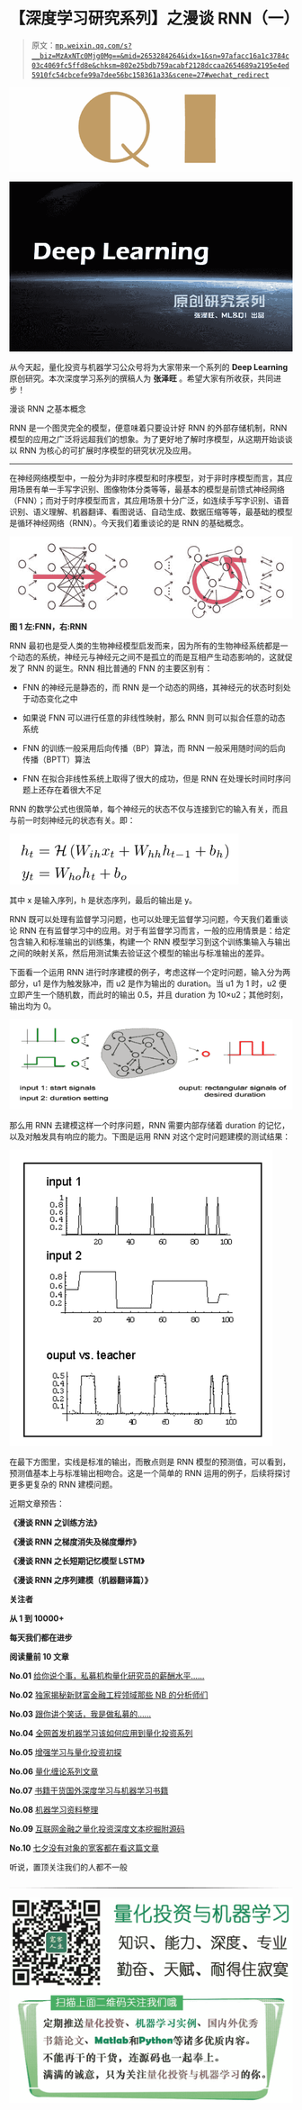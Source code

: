 # 【深度学习研究系列】之漫谈 RNN（一）

> 原文：[`mp.weixin.qq.com/s?__biz=MzAxNTc0Mjg0Mg==&mid=2653284264&idx=1&sn=97afacc16a1c3784c03c4069fc5ffd8e&chksm=802e25bdb759acabf2128dccaa2654689a2195e4ed5910fc54cbcefe99a7dee56bc158361a33&scene=27#wechat_redirect`](http://mp.weixin.qq.com/s?__biz=MzAxNTc0Mjg0Mg==&mid=2653284264&idx=1&sn=97afacc16a1c3784c03c4069fc5ffd8e&chksm=802e25bdb759acabf2128dccaa2654689a2195e4ed5910fc54cbcefe99a7dee56bc158361a33&scene=27#wechat_redirect)

![](img/cb3bd660442e6bc134fbecf2477c43d1.png)

![](img/9f74909e0ee23205e294cc02ec44f7af.png)

从今天起，量化投资与机器学习公众号将为大家带来一个系列的 **Deep Learning** 原创研究。本次深度学习系列的撰稿人为 **张泽旺** 。希望大家有所收获，共同进步！

漫谈 RNN 之基本概念

RNN 是一个图灵完全的模型，便意味着只要设计好 RNN 的外部存储机制，RNN 模型的应用之广泛将远超我们的想象。为了更好地了解时序模型，从这期开始谈谈以 RNN 为核心的可扩展时序模型的研究状况及应用。  

* * *

在神经网络模型中，一般分为非时序模型和时序模型，对于非时序模型而言，其应用场景有单一手写字识别、图像物体分类等等，最基本的模型是前馈式神经网络（FNN）；而对于时序模型而言，其应用场景十分广泛，如连续手写字识别、语音识别、语义理解、机器翻译、看图说话、自动生成、数据压缩等等，最基础的模型是循环神经网络（RNN）。今天我们着重谈论的是 RNN 的基础概念。

![](img/0d01c8d6f3d187db4428b5455e3f7052.png)
**图 1 左:FNN，右:RNN**

RNN 最初也是受人类的生物神经模型启发而来，因为所有的生物神经系统都是一个动态的系统，神经元与神经元之间不是孤立的而是互相产生动态影响的，这就促发了 RNN 的诞生。RNN 相比普通的 FNN 的主要区别有：

*   FNN 的神经元是静态的，而 RNN 是一个动态的网络，其神经元的状态时刻处于动态变化之中

*   如果说 FNN 可以进行任意的非线性映射，那么 RNN 则可以拟合任意的动态系统

*   FNN 的训练一般采用后向传播（BP）算法，而 RNN 一般采用随时间的后向传播（BPTT）算法

*   FNN 在拟合非线性系统上取得了很大的成功，但是 RNN 在处理长时间时序问题上还存在着很大不足

RNN 的数学公式也很简单，每个神经元的状态不仅与连接到它的输入有关，而且与前一时刻神经元的状态有关。即：

![](img/1765bb89c6cdd8be4a64ecf374502073.png) 

其中 x 是输入序列，h 是状态序列，最后的输出是 y。

RNN 既可以处理有监督学习问题，也可以处理无监督学习问题，今天我们着重谈论 RNN 在有监督学习中的应用。对于有监督学习而言，一般的应用情景是：给定包含输入和标准输出的训练集，构建一个 RNN 模型学习到这个训练集输入与输出之间的映射关系，然后用测试集去验证这个模型的输出与标准输出的差异。

下面看一个运用 RNN 进行时序建模的例子，考虑这样一个定时问题，输入分为两部分，u1 是作为触发脉冲，而 u2 是作为输出的 duration。当 u1 为 1 时，u2 便立即产生一个随机数，而此时的输出 0.5，并且 duration 为 10×u2；其他时刻，输出均为 0。

![](img/46b5bd87a6454dd18ef37ace5ddd43bb.png)

那么用 RNN 去建模这样一个时序问题，RNN 需要内部存储着 duration 的记忆，以及对触发具有响应的能力。下图是运用 RNN 对这个定时问题建模的测试结果：

![](img/a530362a1bcc909a241ae814d3e361a6.png)

在最下方图里，实线是标准的输出，而散点则是 RNN 模型的预测值，可以看到，预测值基本上与标准输出相吻合。这是一个简单的 RNN 运用的例子，后续将探讨更多更复杂的 RNN 建模问题。

近期文章预告：

**《漫谈 RNN 之训练方法》**

**《漫谈 RNN 之梯度消失及梯度爆炸》**

**《漫谈 RNN 之长短期记忆模型 LSTM》**

****《漫谈 RNN 之序列建模（机器翻译篇）》****

**关注者**

**从 1 到 10000+**

**每天我们都在进步**

**阅读量前 10 文章**

**No.01** [给你说个事，私募机构量化研究员的薪酬水平……](http://mp.weixin.qq.com/s?__biz=MzAxNTc0Mjg0Mg==&mid=2653284109&idx=1&sn=00908f6ab13f3cd3e5214706316ac84e&chksm=802e2518b759ac0e516e5cc6e9b5f62dd22853203ba8298f5f681139a9cc0a45c1cdfa9c421e&scene=21#wechat_redirect)

**No.02** [独家揭秘新财富金融工程领域那些 NB 的分析师们](http://mp.weixin.qq.com/s?__biz=MzAxNTc0Mjg0Mg==&mid=2653284026&idx=1&sn=ed8bb9ceca543eaa620c284ad4e374ce&chksm=802e24afb759adb99e6cee24f26e063fb7f43855349b8142d06b4c766fee16f1df5676a0dd74&scene=21#wechat_redirect)

**No.03** [跟你讲个笑话，我是做私募的……](http://mp.weixin.qq.com/s?__biz=MzAxNTc0Mjg0Mg==&mid=2653283777&idx=1&sn=252e295b1a788da1aaadf39c2ef959ee&scene=21#wechat_redirect)

**No.04** [全网首发机器学习该如何应用到量化投资系列](http://mp.weixin.qq.com/s?__biz=MzAxNTc0Mjg0Mg==&mid=2653283935&idx=1&sn=56e84e986f278403d8840387c615a2a7&chksm=802e244ab759ad5c43720a7960567d215970877250ca72534016bf53a021c73f83665068639d&scene=21#wechat_redirect)

**No.05**  [增强学习与量化投资初探](http://mp.weixin.qq.com/s?__biz=MzAxNTc0Mjg0Mg==&mid=2653283440&idx=1&sn=e5dc6e12f7b28b5ede13bd582b59b73c&scene=21#wechat_redirect)

**No.06**  [量化缠论系列文章](http://mp.weixin.qq.com/s?__biz=MzAxNTc0Mjg0Mg==&mid=2653283801&idx=1&sn=0a05bb0247535a118183be2b917c56b4&scene=21#wechat_redirect)

**No.07**  [书籍干货国外深度学习与机器学习书籍](http://mp.weixin.qq.com/s?__biz=MzAxNTc0Mjg0Mg==&mid=2653283143&idx=1&sn=2316c1a067239aa007196cc8cb2e6c5b&scene=21#wechat_redirect)

**No.08**  [机器学习资料整理](http://mp.weixin.qq.com/s?__biz=MzAxNTc0Mjg0Mg==&mid=2653282920&idx=1&sn=6faa96116c590c75d92569351f987e52&scene=21#wechat_redirect)

**No.09** [互联网金融之量化投资深度文本挖掘附源码](http://mp.weixin.qq.com/s?__biz=MzAxNTc0Mjg0Mg==&mid=2653282879&idx=1&sn=12a91c4b8317662fbae470541ebe4683&scene=21#wechat_redirect)

**No.10** [七夕没有对象的宽客都在看这篇文章](http://mp.weixin.qq.com/s?__biz=MzAxNTc0Mjg0Mg==&mid=2653283478&idx=1&sn=aa061849c61ee84eedda3ac9d0c74ec5&scene=21#wechat_redirect)

听说，置顶关注我们的人都不一般

![](img/74c285b465d1c5684165b6d5f0ebcd06.png)

**![](img/40429cd849aaf6f87544f9c00f4f92ad.png)**